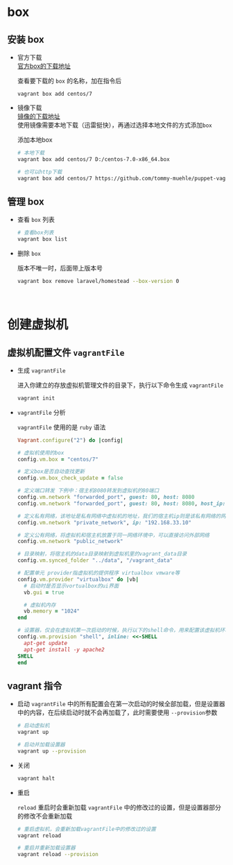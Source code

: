 # box

## 安装 box

- 官方下载<br>
    [官方box的下载地址](https://app.vagrantup.com/boxes/search)<br>

    查看要下载的 `box` 的名称，加在指令后
    ```
    vagrant box add centos/7
    ```


- 镜像下载<br>
    [镜像的下载地址](http://www.vagrantbox.es/)<br>
    使用镜像需要本地下载（迅雷挺快），再通过选择本地文件的方式添加`box`

    添加本地box
    ``` sh
    # 本地下载
    vagrant box add centos/7 D:/centos-7.0-x86_64.box

    # 也可以http下载
    vagrant box add centos/7 https://github.com/tommy-muehle/puppet-vagrant-boxes/releases/download/1.1.0/centos-7.0-x86_64.boxx
    ```

## 管理 box

- 查看 `box` 列表

    ``` sh
    # 查看box列表
    vagrant box list
    ```

- 删除 `box`

    版本不唯一时，后面带上版本号
    ``` sh
    vagrant box remove laravel/homestead --box-version 0
    ```

<br>

# 创建虚拟机

## 虚拟机配置文件 `vagrantFile`

- 生成 `vagrantFile`

    进入你建立的存放虚拟机管理文件的目录下，执行以下命令生成 `vagrantFile`
    ``` sh
    vagrant init
    ```

- `vagrantFile` 分析

    `vagrantFile` 使用的是 `ruby` 语法

    ``` ruby
    Vagrant.configure("2") do |config|

    # 虚拟机使用的box
    config.vm.box = "centos/7"

    # 定义box是否自动查找更新
    config.vm.box_check_update = false

    # 定义端口转发 下例中：宿主机8080转发到虚拟机的80端口
    config.vm.network "forwarded_port", guest: 80, host: 8080
    config.vm.network "forwarded_port", guest: 80, host: 8080, host_ip: "127.0.0.1"

    # 定义私有网络，该地址是私有网络中虚拟机的地址，我们的宿主机ip则是该私有网络的网关
    config.vm.network "private_network", ip: "192.168.33.10"

    # 定义公有网络，将虚拟机和宿主机放置于同一网络环境中，可以直接访问外部网络
    config.vm.network "public_network"

    # 目录映射，将宿主机的data目录映射到虚拟机里的vagrant_data目录
    config.vm.synced_folder "../data", "/vagrant_data"

    # 配置单元 provider指虚拟机的提供程序 virtualbox vmware等
    config.vm.provider "virtualbox" do |vb|
      # 启动时是否显示vortualbox的ui界面
      vb.gui = true
    
      # 虚拟机内存
      vb.memory = "1024"
    end

    # 设置器，仅会在虚拟机第一次启动的时候，执行以下的shell命令，用来配置该虚拟机环境，修改配置文件，安装软件等
    config.vm.provision "shell", inline: <<-SHELL
      apt-get update
      apt-get install -y apache2
    SHELL
    end
    ```

## vagrant 指令

- 启动
    `vagrantFile` 中的所有配置会在第一次启动的时候全部加载，但是设置器中的内容，在后续启动时就不会再加载了，此时需要使用 `--provision`参数
    ``` sh
    # 启动虚拟机
    vagrant up

    # 启动并加载设置器
    vagrant up --provision
    ```

- 关闭
    ``` sh
    vagrant halt
    ```

- 重启

    `reload` 重启时会重新加载 `vagrantFile` 中的修改过的设置，但是设置器部分的修改不会重新加载
    ``` sh
    # 重启虚拟机，会重新加载vagrantFile中的修改过的设置
    vagrant reload

    # 重启并重新加载设置器
    vagrant reload --provision
    ```


